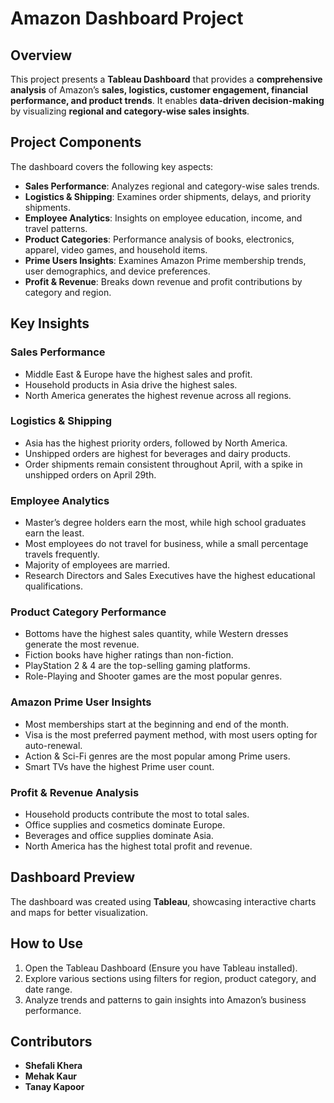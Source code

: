 # Amazon Dashboard Project

## Overview
This project presents a **Tableau Dashboard** that provides a **comprehensive analysis** of Amazon’s **sales, logistics, customer engagement, financial performance, and product trends**. It enables **data-driven decision-making** by visualizing **regional and category-wise sales insights**.

## Project Components
The dashboard covers the following key aspects:
- **Sales Performance**: Analyzes regional and category-wise sales trends.
- **Logistics & Shipping**: Examines order shipments, delays, and priority shipments.
- **Employee Analytics**: Insights on employee education, income, and travel patterns.
- **Product Categories**: Performance analysis of books, electronics, apparel, video games, and household items.
- **Prime Users Insights**: Examines Amazon Prime membership trends, user demographics, and device preferences.
- **Profit & Revenue**: Breaks down revenue and profit contributions by category and region.

## Key Insights
### Sales Performance
- Middle East & Europe have the highest sales and profit.
- Household products in Asia drive the highest sales.
- North America generates the highest revenue across all regions.

### Logistics & Shipping
- Asia has the highest priority orders, followed by North America.
- Unshipped orders are highest for beverages and dairy products.
- Order shipments remain consistent throughout April, with a spike in unshipped orders on April 29th.

### Employee Analytics
- Master’s degree holders earn the most, while high school graduates earn the least.
- Most employees do not travel for business, while a small percentage travels frequently.
- Majority of employees are married.
- Research Directors and Sales Executives have the highest educational qualifications.

### Product Category Performance
- Bottoms have the highest sales quantity, while Western dresses generate the most revenue.
- Fiction books have higher ratings than non-fiction.
- PlayStation 2 & 4 are the top-selling gaming platforms.
- Role-Playing and Shooter games are the most popular genres.

### Amazon Prime User Insights
- Most memberships start at the beginning and end of the month.
- Visa is the most preferred payment method, with most users opting for auto-renewal.
- Action & Sci-Fi genres are the most popular among Prime users.
- Smart TVs have the highest Prime user count.

### Profit & Revenue Analysis
- Household products contribute the most to total sales.
- Office supplies and cosmetics dominate Europe.
- Beverages and office supplies dominate Asia.
- North America has the highest total profit and revenue.

## Dashboard Preview
The dashboard was created using **Tableau**, showcasing interactive charts and maps for better visualization.

## How to Use
1. Open the Tableau Dashboard (Ensure you have Tableau installed).
2. Explore various sections using filters for region, product category, and date range.
3. Analyze trends and patterns to gain insights into Amazon’s business performance.

## Contributors
- **Shefali Khera**  
- **Mehak Kaur**  
- **Tanay Kapoor**




